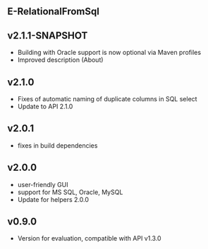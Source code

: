 E-RelationalFromSql
----------

v2.1.1-SNAPSHOT
---
* Building with Oracle support is now optional via Maven profiles
* Improved description (About)

v2.1.0
---
* Fixes of automatic naming of duplicate columns in SQL select
* Update to API 2.1.0

v2.0.1
---
* fixes in build dependencies

v2.0.0
---
* user-friendly GUI
* support for MS SQL, Oracle, MySQL
* Update for helpers 2.0.0

v0.9.0
---
* Version for evaluation, compatible with API v1.3.0

